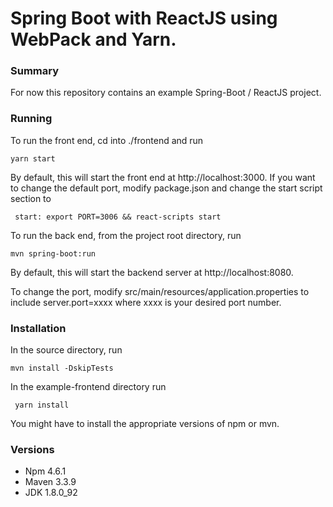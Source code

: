 # Spring Boot with ReactJS using WebPack and Yarn. #

### Summary ###

For now this repository contains an example Spring-Boot / ReactJS project.

### Running ###

To run the front end, cd into ./frontend and run

```yarn start```

By default, this will start the front end at http://localhost:3000. If you want to
change the default port, modify package.json and change the start script section to

``` start: export PORT=3006 && react-scripts start```

To run the back end, from the project root directory, run

```mvn spring-boot:run```

By default, this will start the backend server at http://localhost:8080.

To change the port, modify src/main/resources/application.properties to include server.port=xxxx where xxxx is your desired port number.

### Installation ###

In the source directory, run

```mvn install -DskipTests```

In the example-frontend directory run

``` yarn install```

You might have to install the appropriate versions of npm or mvn.

### Versions ###
- Npm 4.6.1 
- Maven 3.3.9  
- JDK 1.8.0_92


